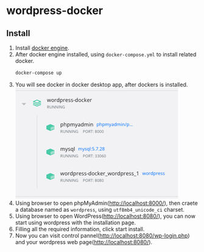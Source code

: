 # wordpress-docker

## Install

1. Install [docker engine](https://docs.docker.com/engine/install/).
2. After docker engine installed, using `docker-compose.yml` to install related docker.
   ```bash
   docker-compose up
   ```
3. You will see docker in docker desktop app, after dockers is installed.
   ![docker list](./images/docker-list.png)
4. Using browser to open phpMyAdmin([http://localhost:8000/](http://localhost:8000/)), then craete a database named as `wordpress`, using `utf8mb4_unicode_ci` charset.
5. Using browser to open WordPress([http://localhost:8080/](http://localhost:8080/)), you can now start using wordpress with the installation page.
6. Filling all the required information, click start install.
7. Now you can visit control pannel([http://localhost:8080/wp-login.php](http://localhost:8080/wp-login.php)) and your wordpress web page([http://localhost:8080/](http://localhost:8080/)).
